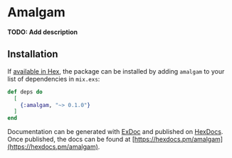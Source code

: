 # Amalgam

**TODO: Add description**

## Installation

If [available in Hex](https://hex.pm/docs/publish), the package can be installed
by adding `amalgam` to your list of dependencies in `mix.exs`:

```elixir
def deps do
  [
    {:amalgam, "~> 0.1.0"}
  ]
end
```

Documentation can be generated with [ExDoc](https://github.com/elixir-lang/ex_doc)
and published on [HexDocs](https://hexdocs.pm). Once published, the docs can
be found at [https://hexdocs.pm/amalgam](https://hexdocs.pm/amalgam).

